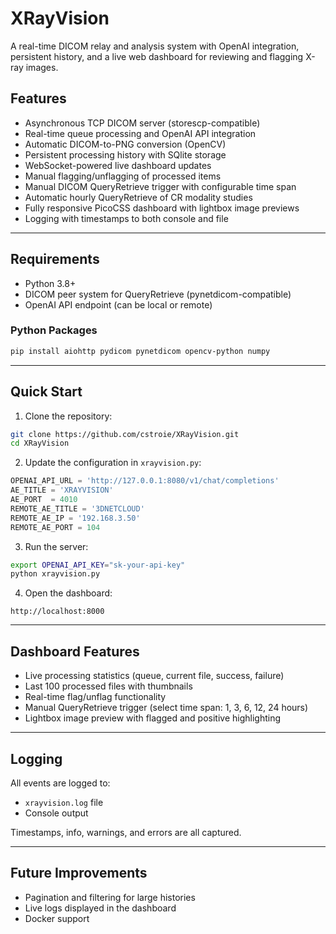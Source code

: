 # XRayVision

A real-time DICOM relay and analysis system with OpenAI integration, persistent history, and a live web dashboard for reviewing and flagging X-ray images.

## Features

* Asynchronous TCP DICOM server (storescp-compatible)
* Real-time queue processing and OpenAI API integration
* Automatic DICOM-to-PNG conversion (OpenCV)
* Persistent processing history with SQlite storage
* WebSocket-powered live dashboard updates
* Manual flagging/unflagging of processed items
* Manual DICOM QueryRetrieve trigger with configurable time span
* Automatic hourly QueryRetrieve of CR modality studies
* Fully responsive PicoCSS dashboard with lightbox image previews
* Logging with timestamps to both console and file

---

## Requirements

* Python 3.8+
* DICOM peer system for QueryRetrieve (pynetdicom-compatible)
* OpenAI API endpoint (can be local or remote)

### Python Packages

```bash
pip install aiohttp pydicom pynetdicom opencv-python numpy
```

---

## Quick Start

1. Clone the repository:

```bash
git clone https://github.com/cstroie/XRayVision.git
cd XRayVision
```

2. Update the configuration in `xrayvision.py`:

```python
OPENAI_API_URL = 'http://127.0.0.1:8080/v1/chat/completions'
AE_TITLE = 'XRAYVISION'
AE_PORT  = 4010
REMOTE_AE_TITLE = '3DNETCLOUD'
REMOTE_AE_IP = '192.168.3.50'
REMOTE_AE_PORT = 104
```

3. Run the server:

```bash
export OPENAI_API_KEY="sk-your-api-key"
python xrayvision.py
```

4. Open the dashboard:

```
http://localhost:8000
```

---

## Dashboard Features

* Live processing statistics (queue, current file, success, failure)
* Last 100 processed files with thumbnails
* Real-time flag/unflag functionality
* Manual QueryRetrieve trigger (select time span: 1, 3, 6, 12, 24 hours)
* Lightbox image preview with flagged and positive highlighting

---

## Logging

All events are logged to:

* `xrayvision.log` file
* Console output

Timestamps, info, warnings, and errors are all captured.

---

## Future Improvements

* Pagination and filtering for large histories
* Live logs displayed in the dashboard
* Docker support
